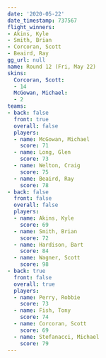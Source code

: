 ```yaml
---
date: '2020-05-22'
date_timestamp: 737567
flight_winners:
- Akins, Kyle
- Smith, Brian
- Corcoran, Scott
- Beaird, Ray
gg_url: null
name: Round 12 (Fri, May 22)
skins:
  Corcoran, Scott:
  - 14
  McGowan, Michael:
  - 2
teams:
- back: false
  front: true
  overall: false
  players:
  - name: McGowan, Michael
    score: 71
  - name: Long, Glen
    score: 73
  - name: Welton, Craig
    score: 75
  - name: Beaird, Ray
    score: 78
- back: false
  front: false
  overall: false
  players:
  - name: Akins, Kyle
    score: 69
  - name: Smith, Brian
    score: 72
  - name: Hardison, Bart
    score: 84
  - name: Wagner, Scott
    score: 98
- back: true
  front: false
  overall: true
  players:
  - name: Perry, Robbie
    score: 73
  - name: Fish, Tony
    score: 74
  - name: Corcoran, Scott
    score: 69
  - name: Stefanacci, Michael
    score: 79
---
```


